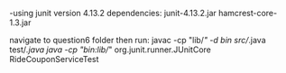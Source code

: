 -using junit version 4.13.2
 dependencies:
 junit-4.13.2.jar
 hamcrest-core-1.3.jar


navigate to question6 folder then run:
javac -cp "lib/*" -d bin src/*.java test/*.java
java -cp "bin:lib/*" org.junit.runner.JUnitCore RideCouponServiceTest
